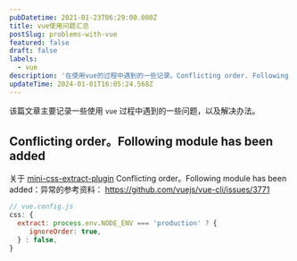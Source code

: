```yaml
---
pubDatetime: 2021-01-23T06:29:00.000Z
title: vue使用问题汇总
postSlug: problems-with-vue
featured: false
draft: false
labels:
  - vue
description: '在使用vue的过程中遇到的一些记录。Conflicting order. Following module has been added:（加载顺序冲突）'
updateTime: 2024-01-01T16:05:24.568Z
---
```


该篇文章主要记录一些使用 `vue` 过程中遇到的一些问题，以及解决办法。

## Conflicting order。Following module has been added

关于 [mini-css-extract-plugin](https://www.npmjs.com/package/mini-css-extract-plugin) Conflicting order。Following module has been added：异常的参考资料：
<https://github.com/vuejs/vue-cli/issues/3771>

```js
// vue.config.js
css: {
  extract: process.env.NODE_ENV === 'production' ? {
     ignoreOrder: true,
  } : false,
}
```
